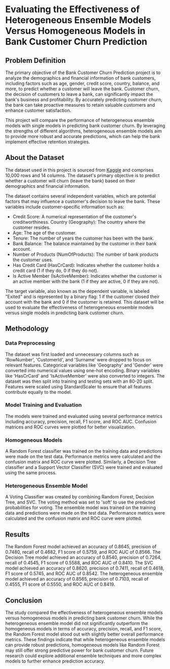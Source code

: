 # Evaluating the Effectiveness of Heterogeneous Ensemble Models Versus Homogeneous Models in Bank Customer Churn Prediction
## Problem Definition
The primary objective of the Bank Customer Churn Prediction project is to analyze the demographics and financial information of bank customers, including factors such as age, gender, credit score, country, balance, and more, to predict whether a customer will leave the bank. Customer churn, the decision of customers to leave a bank, can significantly impact the bank's business and profitability. By accurately predicting customer churn, the bank can take proactive measures to retain valuable customers and enhance customer satisfaction.

This project will compare the performance of heterogeneous ensemble models with single models in predicting bank customer churn. By leveraging the strengths of different algorithms, heterogeneous ensemble models aim to provide more robust and accurate predictions, which can help the bank implement effective retention strategies.

## About the Dataset
The dataset used in this project is sourced from [Kaggle](https://www.kaggle.com/datasets/mathchi/churn-for-bank-customers?datasetId=797699&sortBy=voteCount) and comprises 10,000 rows and 14 columns. The dataset's primary objective is to predict whether a customer will churn (leave the bank) based on their demographics and financial information.

The dataset contains several independent variables, which are potential factors that may influence a customer's decision to leave the bank. These variables include customer-specific information such as:

- Credit Score: A numerical representation of the customer's creditworthiness.
Country (Geography): The country where the customer resides.
- Age: The age of the customer.
- Tenure: The number of years the customer has been with the bank.
- Bank Balance: The balance maintained by the customer in their bank account.
- Number of Products (NumOfProducts): The number of bank products the customer uses.
- Has Credit Card (HasCrCard): Indicates whether the customer holds a credit card (1 if they do, 0 if they do not).
- Is Active Member (IsActiveMember): Indicates whether the customer is an active member with the bank (1 if they are active, 0 if they are not).

The target variable, also known as the dependent variable, is labeled "Exited" and is represented by a binary flag: 1 if the customer closed their account with the bank and 0 if the customer is retained. This dataset will be used to evaluate the effectiveness of heterogeneous ensemble models versus single models in predicting bank customer churn.

## Methodology
### Data Preprocessing
The dataset was first loaded and unnecessary columns such as 'RowNumber', 'CustomerId', and 'Surname' were dropped to focus on relevant features. Categorical variables like 'Geography' and 'Gender' were converted into numerical values using one-hot encoding. Binary variables like 'HasCrCard' and 'IsActiveMember' were also converted to integers. The dataset was then split into training and testing sets with an 80-20 split. Features were scaled using StandardScaler to ensure that all features contribute equally to the model.

### Model Training and Evaluation
The models were trained and evaluated using several performance metrics including accuracy, precision, recall, F1 score, and ROC AUC. Confusion matrices and ROC curves were plotted for better visualization.

### Homogeneous Models
A Random Forest classifier was trained on the training data and predictions were made on the test data. Performance metrics were calculated and the confusion matrix and ROC curve were plotted. Similarly, a Decision Tree classifier and a Support Vector Classifier (SVC) were trained and evaluated using the same process.

### Heterogeneous Ensemble Model
A Voting Classifier was created by combining Random Forest, Decision Tree, and SVC. The voting method was set to 'soft' to use the predicted probabilities for voting. The ensemble model was trained on the training data and predictions were made on the test data. Performance metrics were calculated and the confusion matrix and ROC curve were plotted.

## Results
The Random Forest model achieved an accuracy of 0.8645, precision of 0.7480, recall of 0.4682, F1 score of 0.5759, and ROC AUC of 0.8566. The Decision Tree model achieved an accuracy of 0.8540, precision of 0.7264, recall of 0.4545, F1 score of 0.5588, and ROC AUC of 0.8410. The SVC model achieved an accuracy of 0.8620, precision of 0.7411, recall of 0.4618, F1 score of 0.5745, and ROC AUC of 0.8542. The heterogeneous ensemble model achieved an accuracy of 0.8565, precision of 0.7103, recall of 0.4555, F1 score of 0.5550, and ROC AUC of 0.8419.
## Conclusion
The study compared the effectiveness of heterogeneous ensemble models versus homogeneous models in predicting bank customer churn. While the heterogeneous ensemble model did not significantly outperform the homogeneous models in terms of accuracy, precision, recall, and F1 score, the Random Forest model stood out with slightly better overall performance metrics. These findings indicate that while heterogeneous ensemble models can provide robust predictions, homogeneous models like Random Forest may still offer strong predictive power for bank customer churn. Future research could explore additional ensemble techniques and more complex models to further enhance prediction accuracy.








